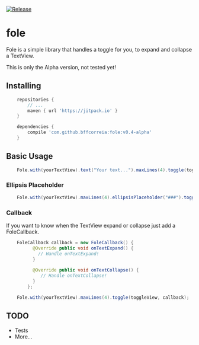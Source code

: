 [![Release](https://jitpack.io/v/bffcorreia/fole.svg)](https://jitpack.io/#bffcorreia/fole)

# fole

Fole is a simple library that handles a toggle for you, to expand and collapse a TextView.

This is only the Alpha version, not tested yet!

## Installing

``` groovy
    repositories {
        // ...
        maven { url 'https://jitpack.io' }
    }

    dependencies {
        compile 'com.github.bffcorreia:fole:v0.4-alpha'
    }
```

## Basic Usage

``` java
    Fole.with(yourTextView).text("Your text...").maxLines(4).toggle(toggleView);
```

### Ellipsis Placeholder

``` java
    Fole.with(yourTextView).maxLines(4).ellipsisPlaceholder("###").toggle(toggleView);
```

### Callback

If you want to know when the TextView expand or collapse just add a FoleCallback.

``` java
    FoleCallback callback = new FoleCallback() {
          @Override public void onTextExpand() {
            // Handle onTextExpand!
          }
    
          @Override public void onTextCollapse() {
             // Handle onTextCollapse!
          }
        };
```

``` java
    Fole.with(yourTextView).maxLines(4).toggle(toggleView, callback);
```

## TODO

- Tests
- More...